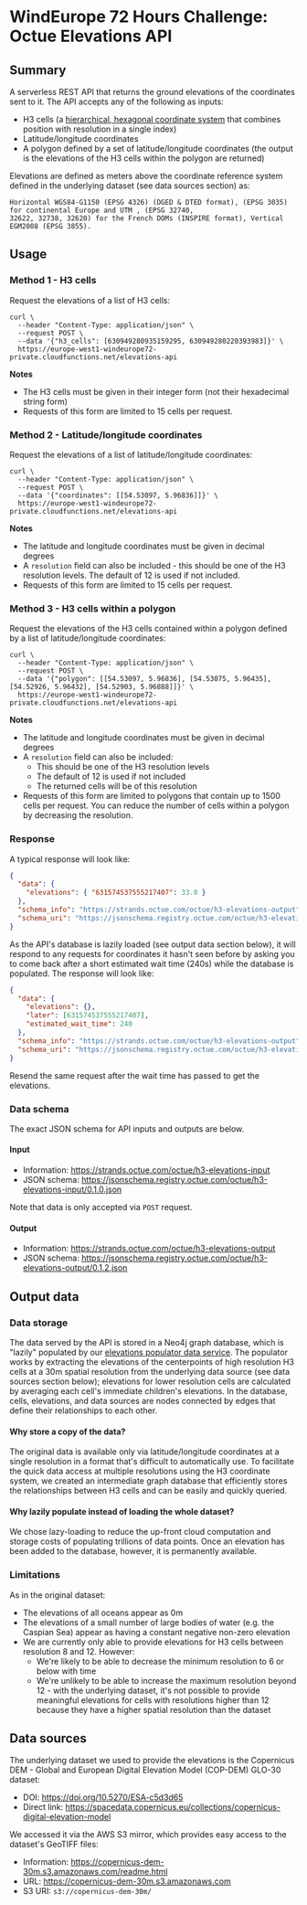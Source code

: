 # WindEurope 72 Hours Challenge: Octue Elevations API

## Summary

A serverless REST API that returns the ground elevations of the coordinates sent to it. The API accepts any of the
following as inputs:

- H3 cells (a [hierarchical, hexagonal coordinate system](https://h3geo.org/) that combines position with resolution in
  a single index)
- Latitude/longitude coordinates
- A polygon defined by a set of latitude/longitude coordinates (the output is the elevations of the H3 cells within the
  polygon are returned)

Elevations are defined as meters above the coordinate reference system defined in the underlying dataset (see data
sources section) as:

```
Horizontal WGS84-G1150 (EPSG 4326) (DGED & DTED format), (EPSG 3035) for continental Europe and UTM , (EPSG 32740,
32622, 32738, 32620) for the French DOMs (INSPIRE format), Vertical EGM2008 (EPSG 3855).
```

## Usage

### Method 1 - H3 cells

Request the elevations of a list of H3 cells:

```shell
curl \
  --header "Content-Type: application/json" \
  --request POST \
  --data '{"h3_cells": [630949280935159295, 630949280220393983]}' \
  https://europe-west1-windeurope72-private.cloudfunctions.net/elevations-api
```

**Notes**

- The H3 cells must be given in their integer form (not their hexadecimal string form)
- Requests of this form are limited to 15 cells per request.

### Method 2 - Latitude/longitude coordinates

Request the elevations of a list of latitude/longitude coordinates:

```shell
curl \
  --header "Content-Type: application/json" \
  --request POST \
  --data '{"coordinates": [[54.53097, 5.96836]]}' \
  https://europe-west1-windeurope72-private.cloudfunctions.net/elevations-api
```

**Notes**

- The latitude and longitude coordinates must be given in decimal degrees
- A `resolution` field can also be included - this should be one of the H3 resolution levels. The default of 12 is used if
  not included.
- Requests of this form are limited to 15 cells per request.

### Method 3 - H3 cells within a polygon

Request the elevations of the H3 cells contained within a polygon defined by a list of latitude/longitude coordinates:

```shell
curl \
  --header "Content-Type: application/json" \
  --request POST \
  --data '{"polygon": [[54.53097, 5.96836], [54.53075, 5.96435], [54.52926, 5.96432], [54.52903, 5.96888]]}' \
  https://europe-west1-windeurope72-private.cloudfunctions.net/elevations-api
```

**Notes**

- The latitude and longitude coordinates must be given in decimal degrees
- A `resolution` field can also be included:
  - This should be one of the H3 resolution levels
  - The default of 12 is used if not included
  - The returned cells will be of this resolution
- Requests of this form are limited to polygons that contain up to 1500 cells per request. You can reduce the number of
  cells within a polygon by decreasing the resolution.

### Response

A typical response will look like:

```json
{
  "data": {
    "elevations": { "631574537555217407": 33.0 }
  },
  "schema_info": "https://strands.octue.com/octue/h3-elevations-output",
  "schema_uri": "https://jsonschema.registry.octue.com/octue/h3-elevations-output/0.1.2.json"
}
```

As the API's database is lazily loaded (see output data section below), it will respond to any requests for coordinates
it hasn't seen before by asking you to come back after a short estimated wait time (240s) while the database is
populated. The response will look like:

```json
{
  "data": {
    "elevations": {},
    "later": [631574537555217407],
    "estimated_wait_time": 240
  },
  "schema_info": "https://strands.octue.com/octue/h3-elevations-output",
  "schema_uri": "https://jsonschema.registry.octue.com/octue/h3-elevations-output/0.1.2.json"
}
```

Resend the same request after the wait time has passed to get the elevations.

### Data schema

The exact JSON schema for API inputs and outputs are below.

#### Input

- Information: https://strands.octue.com/octue/h3-elevations-input
- JSON schema: https://jsonschema.registry.octue.com/octue/h3-elevations-input/0.1.0.json

Note that data is only accepted via `POST` request.

#### Output

- Information: https://strands.octue.com/octue/h3-elevations-output
- JSON schema: https://jsonschema.registry.octue.com/octue/h3-elevations-output/0.1.2.json

## Output data

### Data storage

The data served by the API is stored in a Neo4j graph database, which is "lazily" populated by our
[elevations populator data service](https://github.com/octue/windeurope72hours-elevations-populator). The populator
works by extracting the elevations of the centerpoints of high resolution H3 cells at a 30m spatial resolution from the
underlying data source (see data sources section below); elevations for lower resolution cells are calculated by
averaging each cell's immediate children's elevations. In the database, cells, elevations, and data sources are nodes
connected by edges that define their relationships to each other.

#### Why store a copy of the data?

The original data is available only via latitude/longitude coordinates at a single resolution in a format that's
difficult to automatically use. To facilitate the quick data access at multiple resolutions using the H3 coordinate
system, we created an intermediate graph database that efficiently stores the relationships between H3 cells and can be
easily and quickly queried.

#### Why lazily populate instead of loading the whole dataset?

We chose lazy-loading to reduce the up-front cloud computation and storage costs of populating trillions of data points.
Once an elevation has been added to the database, however, it is permanently available.

### Limitations

As in the original dataset:

- The elevations of all oceans appear as 0m
- The elevations of a small number of large bodies of water (e.g. the Caspian Sea) appear as having a constant negative
  non-zero elevation
- We are currently only able to provide elevations for H3 cells between resolution 8 and 12. However:
  - We're likely to be able to decrease the minimum resolution to 6 or below with time
  - We're unlikely to be able to increase the maximum resolution beyond 12 - with the underlying dataset, it's not
    possible to provide meaningful elevations for cells with resolutions higher than 12 because they have a higher
    spatial resolution than the dataset

## Data sources

The underlying dataset we used to provide the elevations is the Copernicus DEM - Global and European Digital Elevation
Model (COP-DEM) GLO-30 dataset:

- DOI: https://doi.org/10.5270/ESA-c5d3d65
- Direct link: https://spacedata.copernicus.eu/collections/copernicus-digital-elevation-model

We accessed it via the AWS S3 mirror, which provides easy access to the dataset's GeoTIFF files:

- Information: https://copernicus-dem-30m.s3.amazonaws.com/readme.html
- URL: https://copernicus-dem-30m.s3.amazonaws.com
- S3 URI: `s3://copernicus-dem-30m/`
